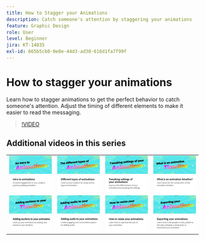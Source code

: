 ```yaml
---
title: How to Stagger your Animations
description: Catch someone's attention by staggering your animations
feature: Graphic Design
role: User
level: Beginner
jira: KT-14835
exl-id: 665b5cb0-0e0e-44d3-ad30-616d1fa7f99f
---
```

# How to stagger your animations

Learn how to stagger animations to get the perfect behavior to catch someone's attention. Adjust the timing of different elements to make it easier to read the messaging.

>[!VIDEO](https://video.tv.adobe.com/v/3426981?quality=12&learn=on&hidetitle=true)

## Additional videos in this series

<table style="table-layout:fixed">
<tr>
   <td>
         <a href="intro-animation.md">
            <img alt="Intro to animations" src="assets/intro-animations.png" />
         </a>
   </td>
   <td>
         <a href="different-types-animation.md">
            <img alt="Different types of animations" src="assets/different-animations.png" />
         </a>
   </td>
   <td>
         <a href="tweak-animation.md">
            <img alt="Tweaking the settings of your animations" src="assets/tweaking-settings.png" />
         </a>
   </td>
   <td>
         <a href="animation-timeline.md">
            <img alt="What is the animation timeline?" src="assets/what-is-animation-timeline.png" />
         </a>
   </td>
</tr>
<tr>
   <td>
         <a href="add-sections-animation.md">
            <img alt="Adding sections to your animation" src="assets/add-sections.png" />
         </a>
   </td>
   <td>
         <a href="audio-animation.md">
            <img alt="Adding audio to your animations" src="assets/add-audio.png" />
         </a>
   </td>
   <td>
         <a href="resize-animations.md">
            <img alt="How to resize your animations" src="assets/resize-animations.png" />
         </a>
   </td>
   <td>
         <a href="export-animations.md">
            <img alt="Exporting your animations" src="assets/exporting-animations.png" />
         </a>
   </td>
</tr>
</table>
